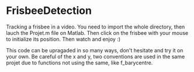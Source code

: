# FrisbeeDetection
Tracking a frisbee in a video.
You need to import the whole directory, then lauch the Projet.m file on Matlab. Then click on the frisbee with your mouse to initialize its position. Then watch and enjoy :)

This code can be upragaded in so many ways, don't hesitate and try it on your own.
Be careful of the x and y, two conventions are used in the same projet due to functions not using the same, like f_barycentre.

